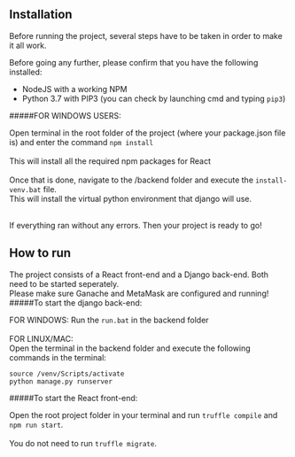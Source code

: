## Installation

Before running the project, several steps have to be taken in order to make it all work.

Before going any further, please confirm that you have the following installed:

* NodeJS with a working NPM
* Python 3.7 with PIP3 (you can check by launching cmd and typing `pip3`)

#####FOR WINDOWS USERS:

Open terminal in the root folder of the project (where your package.json file is) and enter the command `npm install`
<br><br>
This will install all the required npm packages for React
<br><br>
Once that is done, navigate to the /backend folder and execute the `install-venv.bat` file.<br>
This will install the virtual python environment that django will use.
<br><br>

If everything ran without any errors. Then your project is ready to go!

## How to run

The project consists of a React front-end and a Django back-end. Both need to be started seperately.
<br>
Please make sure Ganache and MetaMask are configured and running!
<br>
#####To start the django back-end:

FOR WINDOWS: Run the `run.bat` in the backend folder
<br><br>
FOR LINUX/MAC: <br>
Open the terminal in the backend folder and execute the following commands in the terminal:<br>

`source /venv/Scripts/activate`
<br>
`python manage.py runserver`

#####To start the React front-end:

Open the root project folder in your terminal and run `truffle compile` and `npm run start`.
<br><br>
You do not need to run `truffle migrate`.